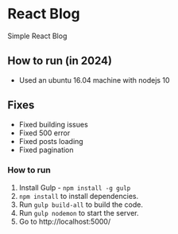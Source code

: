 # React Blog

Simple React Blog

## How to run (in 2024)

- Used an ubuntu 16.04 machine with nodejs 10

## Fixes

- Fixed building issues
- Fixed 500 error
- Fixed posts loading
- Fixed pagination

### How to run 

1. Install Gulp - `npm install -g gulp`
2. `npm install` to install dependencies.
3. Run `gulp build-all` to build the code.
4. Run `gulp nodemon` to start the server.
5. Go to http://localhost:5000/
